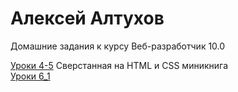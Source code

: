 # Алексей Алтухов
Домашние задания к курсу Веб-разработчик 10.0

[Уроки 4-5](https://alexeyaltukhov.github.io/Lesson_4-5/ "MiniCoffeeBook") Сверстанная на HTML и CSS миникнига  
[Уроки 6_1](https://alexeyaltukhov.github.io/Lesson_6_1/ "MiniCoffeeBook")
